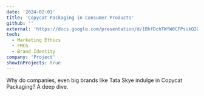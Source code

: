 ```yaml
---
date: '2024-02-01'
title: 'Copycat Packaging in Consumer Products'
github: ''
external: 'https://docs.google.com/presentation/d/1BhfDchTWfW0CFPsikQ2Ur_45HVbObBT5HPnSpcTXzAU/edit?usp=sharing'
tech:
  - Marketing Ethics
  - FMCG
  - Brand Identity
company: 'Project'
showInProjects: true
---
```


Why do companies, even big brands like Tata Skye indulge in Copycat Packaging? A deep dive.
